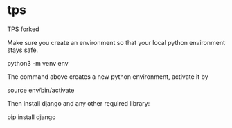 # tps
TPS forked

Make sure you create an environment so that your local python environment stays safe. 

python3 -m venv env 

The command above creates a new python environment, activate it by 

source env/bin/activate

Then install django and any other required library:

pip install django




